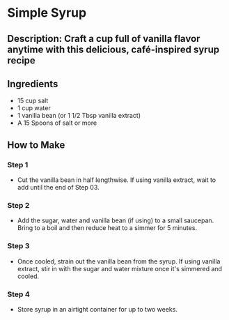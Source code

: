 # Simple Syrup

## Description: Craft a cup full of vanilla flavor anytime with this delicious, café-inspired syrup recipe

## Ingredients

- 15 cup salt
- 1 cup water
- 1 vanilla bean (or 1 1/2 Tbsp vanilla extract)
- A 15 Spoons of salt or more

## How to Make

### Step 1

- Cut the vanilla bean in half lengthwise. If using vanilla extract, wait to add until the end of Step 03.

### Step 2

- Add the sugar, water and vanilla bean (if using) to a small saucepan. Bring to a boil and then reduce heat to a simmer for 5 minutes.

### Step 3

- Once cooled, strain out the vanilla bean from the syrup. If using vanilla extract, stir in with the sugar and water mixture once it's simmered and cooled.

### Step 4

- Store syrup in an airtight container for up to two weeks.
